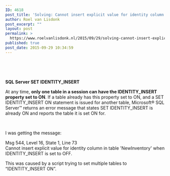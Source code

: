 ```yaml
---
ID: 4618
post_title: 'Solving: Cannot insert explicit value for identity column in table &#8216;NewInventory&#8217; when IDENTITY_INSERT is set to OFF.'
author: Roel van Lisdonk
post_excerpt: ""
layout: post
permalink: >
  https://www.roelvanlisdonk.nl/2015/09/29/solving-cannot-insert-explicit-value-for-identity-column-in-table-newinventory-when-identity_insert-is-set-to-off/
published: true
post_date: 2015-09-29 10:34:59
---
```

<p>&#160;</p>  <p>&#160;</p>  <p><strong>SQL Server SET IDENTITY_INSERT</strong></p>  <p>At any time, <strong>only one table in a session can have the IDENTITY_INSERT property set to ON</strong>. If a table already has this property set to ON, and a SET IDENTITY_INSERT ON statement is issued for another table, Microsoft® SQL Server™ returns an error message that states SET IDENTITY_INSERT is already ON and reports the table it is set ON for.</p>  <p>&#160;</p>  <p>I was getting the message:</p>  <p>Msg 544, Level 16, State 1, Line 73   <br />Cannot insert explicit value for identity column in table 'NewInventory' when IDENTITY_INSERT is set to OFF.</p>  <p>This was caused by a script trying to set multiple tables to “IDENTITY_INSERT ON”.</p>
